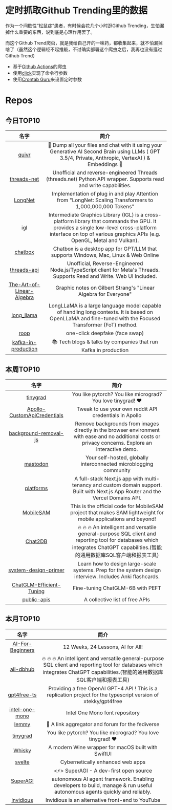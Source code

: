 # 定时抓取Github Trending里的数据

作为一个间歇性“松鼠症”患者，有时候会花几个小时逛Github Trending，生怕漏掉什么重要的东西，说到底是心理作用罢了。

而这个Github Trend爬虫，就是我给自己开的一味药，都收集起来，就不怕漏掉啥了（虽然这个逻辑经不起推敲，不过确实部署这个爬虫之后，我再也没有逛过Github Trend）

* 基于[Github Actions](https://docs.github.com/en/actions)的爬虫
* 使用[click](https://github.com/pallets/click)实现了命令行参数
* 使用[Crontab Guru](https://crontab.guru/)来设置定时参数

# Repos
## 今日TOP10 
<!-- START OF DAILY_TOP10_REPOS -->
| 名字 | 简介 |
| :----: | :----: |
| [quivr](https://github.com/StanGirard/quivr) | 🧠 Dump all your files and chat with it using your Generative AI Second Brain using LLMs ( GPT 3.5/4, Private, Anthropic, VertexAI ) & Embeddings 🧠 |
| [threads-net](https://github.com/dmytrostriletskyi/threads-net) | Unofficial and reverse-engineered Threads (threads.net) Python API wrapper. Supports read and write capabilities. |
| [LongNet](https://github.com/kyegomez/LongNet) | Implementation of plug in and play Attention from "LongNet: Scaling Transformers to 1,000,000,000 Tokens" |
| [igl](https://github.com/facebook/igl) | Intermediate Graphics Library (IGL) is a cross-platform library that commands the GPU. It provides a single low-level cross-platform interface on top of various graphics APIs (e.g. OpenGL, Metal and Vulkan). |
| [chatbox](https://github.com/Bin-Huang/chatbox) | Chatbox is a desktop app for GPT/LLM that supports Windows, Mac, Linux & Web Online |
| [threads-api](https://github.com/junhoyeo/threads-api) | Unofficial, Reverse-Engineered Node.js/TypeScript client for Meta's Threads. Supports Read and Write. Web UI Included. |
| [The-Art-of-Linear-Algebra](https://github.com/kenjihiranabe/The-Art-of-Linear-Algebra) | Graphic notes on Gilbert Strang's "Linear Algebra for Everyone" |
| [long_llama](https://github.com/CStanKonrad/long_llama) | LongLLaMA is a large language model capable of handling long contexts. It is based on OpenLLaMA and fine-tuned with the Focused Transformer (FoT) method. |
| [roop](https://github.com/s0md3v/roop) | one-click deepfake (face swap) |
| [kafka-in-production](https://github.com/dttung2905/kafka-in-production) | 📚 Tech blogs & talks by companies that run Kafka in production |
<!-- END OF DAILY_TOP10_REPOS -->

## 本周TOP10
<!-- START OF WEEKLY_TOP10_REPOS -->
| 名字 | 简介 |
| :----: | :----: |
| [tinygrad](https://github.com/tinygrad/tinygrad) | You like pytorch? You like micrograd? You love tinygrad! ❤️ |
| [Apollo-CustomApiCredentials](https://github.com/EthanArbuckle/Apollo-CustomApiCredentials) | Tweak to use your own reddit API credentials in Apollo |
| [background-removal-js](https://github.com/imgly/background-removal-js) | Remove backgrounds from images directly in the browser environment with ease and no additional costs or privacy concerns. Explore an interactive demo. |
| [mastodon](https://github.com/mastodon/mastodon) | Your self-hosted, globally interconnected microblogging community |
| [platforms](https://github.com/vercel/platforms) | A full-stack Next.js app with multi-tenancy and custom domain support. Built with Next.js App Router and the Vercel Domains API. |
| [MobileSAM](https://github.com/ChaoningZhang/MobileSAM) | This is the official code for MobileSAM project that makes SAM lightweight for mobile applications and beyond! |
| [Chat2DB](https://github.com/chat2db/Chat2DB) | 🔥 🔥 🔥 An intelligent and versatile general-purpose SQL client and reporting tool for databases which integrates ChatGPT capabilities.(智能的通用数据库SQL客户端和报表工具) |
| [system-design-primer](https://github.com/donnemartin/system-design-primer) | Learn how to design large-scale systems. Prep for the system design interview. Includes Anki flashcards. |
| [ChatGLM-Efficient-Tuning](https://github.com/hiyouga/ChatGLM-Efficient-Tuning) | Fine-tuning ChatGLM-6B with PEFT | 基于 PEFT 的高效 ChatGLM 微调 |
| [public-apis](https://github.com/public-apis/public-apis) | A collective list of free APIs |
<!-- END OF WEEKLY_TOP10_REPOS -->

## 本月TOP10
<!-- START OF MONTHLY_TOP10_REPOS -->
| 名字 | 简介 |
| :----: | :----: |
| [AI-For-Beginners](https://github.com/microsoft/AI-For-Beginners) | 12 Weeks, 24 Lessons, AI for All! |
| [ali-dbhub](https://github.com/alibaba/ali-dbhub) | 🔥 🔥 🔥 An intelligent and versatile general-purpose SQL client and reporting tool for databases which integrates ChatGPT capabilities.(智能的通用数据库SQL客户端和报表工具) |
| [gpt4free-ts](https://github.com/xiangsx/gpt4free-ts) | Providing a free OpenAI GPT-4 API ! This is a replication project for the typescript version of xtekky/gpt4free |
| [intel-one-mono](https://github.com/intel/intel-one-mono) | Intel One Mono font repository |
| [lemmy](https://github.com/LemmyNet/lemmy) | 🐀 A link aggregator and forum for the fediverse |
| [tinygrad](https://github.com/tinygrad/tinygrad) | You like pytorch? You like micrograd? You love tinygrad! ❤️ |
| [Whisky](https://github.com/IsaacMarovitz/Whisky) | A modern Wine wrapper for macOS built with SwiftUI |
| [svelte](https://github.com/sveltejs/svelte) | Cybernetically enhanced web apps |
| [SuperAGI](https://github.com/TransformerOptimus/SuperAGI) | <⚡️> SuperAGI - A dev-first open source autonomous AI agent framework. Enabling developers to build, manage & run useful autonomous agents quickly and reliably. |
| [invidious](https://github.com/iv-org/invidious) | Invidious is an alternative front-end to YouTube |
<!-- END OF MONTHLY_TOP10_REPOS -->
